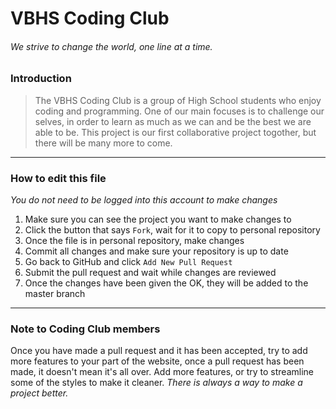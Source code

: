 # VBHS Coding Club

###### We strive to change the world, one line at a time.

### Introduction
> The VBHS Coding Club is a group of High School students who enjoy coding and programming. One of our main 
> focuses is to challenge our selves, in order to learn as much as we can and be the best we are able to be.
> This project is our first collaborative project togother, but there will be many more to come.

---

### How to edit this file
  *You do not need to be logged into this account to make changes*
  1. Make sure you can see the project you want to make changes to
  2. Click the button that says `Fork`, wait for it to copy to personal repository
  3. Once the file is in personal repository, make changes
  4. Commit all changes and make sure your repository is up to date
  5. Go back to GitHub and click `Add New Pull Request`
  6. Submit the pull request and wait while changes are reviewed
  7. Once the changes have been given the OK, they will be added to the master branch

---

### Note to Coding Club members
  Once you have made a pull request and it has been accepted, try to add more features to your part of the website,
  once a pull request has been made, it doesn't mean it's all over. Add more features, or try to streamline some of 
  the styles to make it cleaner. *There is always a way to make a project better.*
